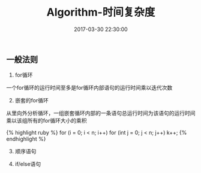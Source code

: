 ﻿---
layout:     post
title:      Algorithm-时间复杂度
date:       2017-03-30 22:30:00
categories: Algorithm
---

## 一般法则

1. for循环

一个for循环的运行时间至多是for循环内部语句的运行时间乘以迭代次数

2. 嵌套的for循环

从里向外分析循环，一组嵌套循环内部的一条语句总运行时间为该语句的运行时间乘以该组所有的for循环大小的乘积

{% highlight ruby %}
for (i = 0; i < n; i++)
    for (int j = 0; j < n; j++)
        k++;
{% endhighlight %}

3. 顺序语句

4. if/else语句

